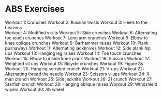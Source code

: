 # ABS Exercises

Workout 1: Crunches
Workout 2: Russian twists
Workout 3: Heels to the heavens  
Workout 4: Modified v-sits
Workout 5: Side crunches 
Workout 6: Alternating toe touch crunches 
Workout 7: Long arm crunches
Workout 8: Elbow to knee oblique crunches 
Workout 9: Garhammer raises 
Workout 10: Plank pushaways 
Workout 11: Alternating jackknives 
Workout 12: Side plank hip ups 
Workout 13: Hanging leg raises 
Workout 14: Toe touch crunches 
Workout 15: Elbow to inside knee plank
Workout 16: Scissors 
Workout 17: Weighted sit ups
Workout 18: Bicycle crunches
Workout 19: Figure 8s 
Workout 20: Hanging serrated crunch 
Workout 21: V-ups 
Workout 22: Alternating thread the needle
Workout 23: Scissors v-ups
Workout 24: X-man crunch
Workout 25: Side jacknife 
Workout 26: 21 crunch
Workout 27: Starfish crunch 
Workout 28: Hanging oblique raises
Workout 29: Windshield wipers
Workout 30: Ab wheel
